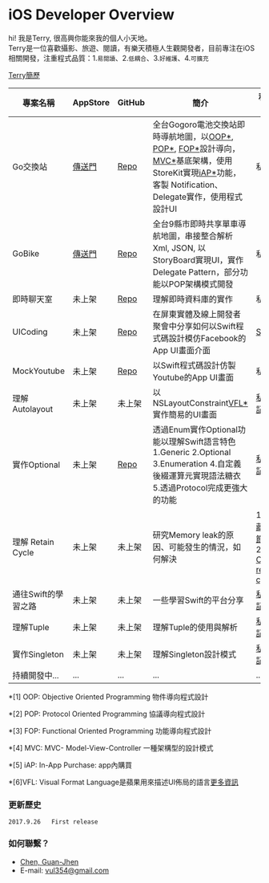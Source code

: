 
# iOS Developer Overview

hi! 我是Terry, 很高興你能來我的個人小天地。<br>
Terry是一位喜歡攝影、旅遊、閱讀，有樂天積極人生觀開發者，目前專注在iOS相關開發，注重程式品質：1.`易閱讀`、2.`低耦合`、3.`好維護`、4.`可擴充`<br>

[Terry簡歷](https://goo.gl/tmE5w5)

| 專案名稱| AppStore | GitHub | 簡介 | 私人筆記 |
| ------| ------- | ------ | ------ | ------ |
| Go交換站 | [傳送門](https://goo.gl/oT9ymK) | [Repo](https://goo.gl/t7BRz3) | 全台Gogoro電池交換站即時導航地圖，以[OOP\*](#1), [POP\*](#2), [FOP\*](#3)設計導向，[MVC\*](#4)基底架構，使用StoreKit實現[iAP\*](#5)功能，客製 Notification、Delegate實作，使用程式設計UI | 私藏 |
| GoBike | [傳送門](https://goo.gl/cqPrsf)| [Repo](https://goo.gl/sDVT3t) | 全台9縣市即時共享單車導航地圖，串接整合解析Xml, JSON, 以StoryBoard實現UI，實作Delegate Pattern，部分功能以POP架構模式開發| 私藏 |
| 即時聊天室 | 未上架 | [Repo](https://goo.gl/QjQe8W) | 理解即時資料庫的實作 | 私藏 |
| UICoding | 未上架 | [Repo](https://goo.gl/nZqR2h) | 在屏東實體及線上開發者聚會中分享如何以Swift程式碼設計模仿Facebook的App UI畫面介面 | [Slide](https://goo.gl/1ZcGzc) |
| MockYoutube | 未上架 | [Repo](https://goo.gl/2dP8se) | 以Swift程式碼設計仿製Youtube的App UI畫面 | 私藏 |
| 理解 Autolayout | 未上架 | 未上架 | 以NSLayoutConstraint[VFL\*](#2) 實作簡易的UI畫面| [私人筆記](https://goo.gl/8KgPEs) |
| 實作Optional | 未上架 | [Repo](https://goo.gl/4w53mS) | 透過Enum實作Optional功能以理解Swift語言特色<br> 1.Generic 2.Optional 3.Enumeration 4.自定義後綴運算元實現語法糖衣 5.透過Protocol完成更強大的功能 <br/> | [私人筆記](https://goo.gl/SW95Ys) |
| 理解 Retain Cycle | 未上架 | 未上架 | 研究Memory leak的原因、可能發生的情況，如何解決 |  1.[魔鬼藏在細節裡](https://goo.gl/EFhV4k)   <br>2.[Swift Closure retain cycle](https://goo.gl/oYJBWJ)<br/> |
| 通往Swift的學習之路 | 未上架 | 未上架 | 一些學習Swift的平台分享 | [私人筆記](https://goo.gl/GwU5iH) |
| 理解Tuple | 未上架 | 未上架 | 理解Tuple的使用與解析 | [私人筆記](https://goo.gl/UPw2Ac) |
| 實作Singleton | 未上架 | 未上架 | 理解Singleton設計模式 | [私人筆記](https://goo.gl/EbQhQS) |
| 持續開發中... | ...| ... | ... | ... |


\*[1] OOP: Objective Oriented Programming 物件導向程式設計 

\*[2] POP: Protocol Oriented Programming 協議導向程式設計

\*[3] FOP: Functional Oriented Programming 功能導向程式設計

\*[4] MVC: MVC- Model-View-Controller 一種架構型的設計模式

\*[5] iAP: In-App Purchase: app內購買

\*[6]VFL: Visual Format Language是蘋果用來描述UI佈局的語言[更多資訊](https://goo.gl/UDCXNm)




### 更新歷史
	2017.9.26 	First release 


### 如何聯繫？

* [Chen, Guan-Jhen](https://goo.gl/USI7g5)
* E-mail: <vul354@gmail.com>

<!--### Acknowledgment
Thanks for Gogoro and OpenData platform
Thanks for -->


